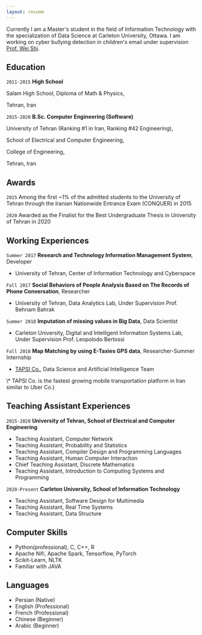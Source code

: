 ```yaml
---
layout: resume
---
```


Currently I am a Master's student in the field of Information Technology with the specialization of Data Science at Carleton University, Ottawa. I am working on cyber bullying detection in children's email under supervision [Prof. Wei Shi](https://www.csit.carleton.ca/wshi/).

## Education

`2011-2015`
__High School__ 

Salam High School, Diploma of Math & Physics,

Tehran, Iran

`2015-2020`
__B.Sc. Computer Engineering (Software)__ 

University of Tehran (Ranking #1 in Iran, Ranking #42 Engineering),

School of Electrical and Computer Engineering,

College of Engineering,

Tehran, Iran

## Awards

`2015`
Among the first ~1% of the admitted students to the University of Tehran through the
Iranian Nationwide Entrance Exam (CONQUER) in 2015

`2020`
Awarded as the Finalist for the Best Undergraduate Thesis in University of Tehran in 2020


## Working Experiences

`Summer 2017`
__Research and Technology Information Management System__, Developer
- University of Tehran, Center of Information Technology and Cyberspace

`Fall 2017`
__Social Behaviors of People Analysis Based on The Records of Phone Conversation__, Researcher
- University of Tehran, Data Analytics Lab, Under Supervision Prof. Behnam Bahrak

`Summer 2018`
__Imputation of missing values in Big Data__, Data Scientist
- Carleton University, Digital and Intelligent Information Systems Lab, Under Supervision Prof. Leopolodo Bertossi

`Fall 2018`
__Map Matching by using E-Taxies GPS data__, Researcher-Summer Internship
- [TAPSI Co.](https://en.wikipedia.org/wiki/TAPSI), Data Science and Artificial Intelligence Team  

&#92;* TAPSI Co. is the fastest growing mobile transportation platform in Iran similar to Uber Co.)

## Teaching Assistant Experiences

`2015-2020`
__University of Tehran, School of Electrical and Computer Engineering__
- Teaching Assistant, Computer Network
- Teaching Assistant, Probability and Statistics
- Teaching Assistant, Compiler Design and Programming Languages
- Teaching Assistant, Human Computer Interaction
- Chief Teaching Assistant, Discrete Mathematics
- Teaching Assistant, Introduction to Computing Systems and Programming

`2020-Present`
__Carleton University, School of Information Technology__
- Teaching Assistant, Software Design for Multimedia
- Teaching Assistant, Real Time Systems
- Teaching Assistant, Data Structure

## Computer Skills

- Python(professional), C, C++, R
- Apache Nifi, Apache Spark, Tensorflow, PyTorch
- Scikit-Learn, NLTK
- Familiar with JAVA

## Languages

- Persian (Native)
- English (Professional)
- French (Professional)
- Chinese (Beginner)
- Arabic (Beginner)



<!-- ### Footer

Last updated: May 2013 -->


